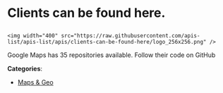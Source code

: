 # Clients can be found here.<p align="center">
    <img width="400" src="https://raw.githubusercontent.com/apis-list/apis-list/apis/clients-can-be-found-here/logo_256x256.png" />
</p>

Google Maps has 35 repositories available. Follow their code on GitHub

**Categories**:

- [Maps & Geo](https://github/apis-list/apis-list#maps-and-geo)





